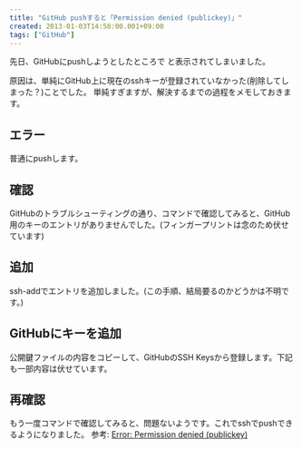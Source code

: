 ```yaml
---
title: "GitHub pushすると「Permission denied (publickey)」"
created: 2013-01-03T14:58:00.001+09:00
tags: ["GitHub"]
---
```

先日、GitHubにpushしようとしたところで と表示されてしまいました。

原因は、単純にGitHub上に現在のsshキーが登録されていなかった(削除してしまった？)ことでした。 単純すぎますが、解決するまでの過程をメモしておきます。

## エラー

普通にpushします。

## 確認

GitHubのトラブルシューティングの通り、コマンドで確認してみると、GitHub用のキーのエントリがありませんでした。(フィンガープリントは念のため伏せています)

## 追加

ssh-addでエントリを追加しました。(この手順、結局要るのかどうかは不明です。)

## GitHubにキーを追加

公開鍵ファイルの内容をコピーして、GitHubのSSH Keysから登録します。下記も一部内容は伏せています。

## 再確認

もう一度コマンドで確認してみると、問題ないようです。これでsshでpushできるようになりました。
参考:
[Error: Permission denied (publickey)](https://help.github.com/articles/error-permission-denied-publickey)
